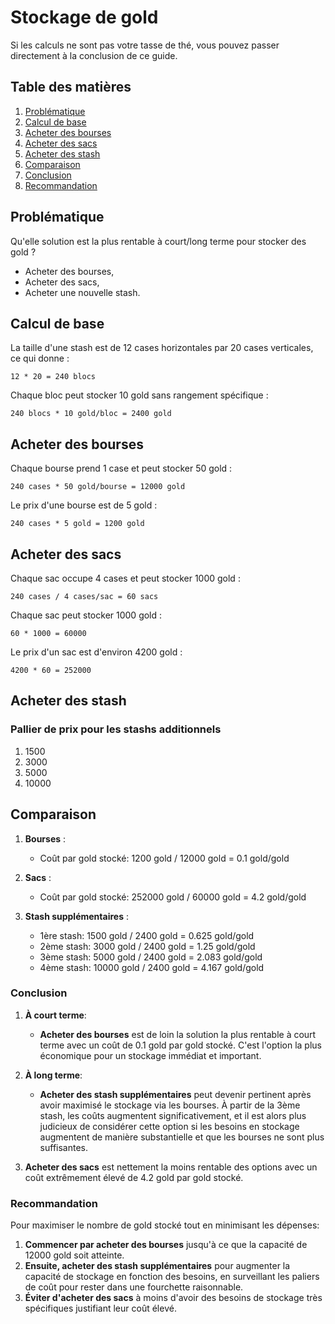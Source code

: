 # Stockage de gold

Si les calculs ne sont pas votre tasse de thé, vous pouvez passer directement à la conclusion de ce guide.

## Table des matières
1. [Problématique](#Problématique)
2. [Calcul de base](#calcul-de-base)
3. [Acheter des bourses](#acheter-des-bourses)
4. [Acheter des sacs](#acheter-des-sacs)
5. [Acheter des stash](#acheter-des-stash)
6. [Comparaison](#comparaison)
7. [Conclusion](#conclusion)
8. [Recommandation](#recommandation)

## Problématique 

Qu'elle solution est la plus rentable à court/long terme pour stocker des gold ? 

- Acheter des bourses, 
- Acheter des sacs,
- Acheter une nouvelle stash.

## Calcul de base

La taille d'une stash est de 12 cases horizontales par 20 cases verticales, ce qui donne :
```
12 * 20 = 240 blocs
```
Chaque bloc peut stocker 10 gold sans rangement spécifique :
```
240 blocs * 10 gold/bloc = 2400 gold
```

## Acheter des bourses

Chaque bourse prend 1 case et peut stocker 50 gold :
```
240 cases * 50 gold/bourse = 12000 gold
```
Le prix d'une bourse est de 5 gold :
```
240 cases * 5 gold = 1200 gold
```

## Acheter des sacs

Chaque sac occupe 4 cases et peut stocker 1000 gold :
```
240 cases / 4 cases/sac = 60 sacs
```

Chaque sac peut stocker 1000 gold :
```
60 * 1000 = 60000
```

Le prix d'un sac est d'environ 4200 gold :
```
4200 * 60 = 252000
```

## Acheter des stash

### Pallier de prix pour les stashs additionnels

1. 1500
2. 3000
3. 5000
4. 10000

## Comparaison

1. **Bourses** :
   - Coût par gold stocké: 1200 gold / 12000 gold = 0.1 gold/gold

2. **Sacs** :
   - Coût par gold stocké: 252000 gold / 60000 gold = 4.2 gold/gold

3. **Stash supplémentaires** :
   - 1ère stash: 1500 gold / 2400 gold = 0.625 gold/gold
   - 2ème stash: 3000 gold / 2400 gold = 1.25 gold/gold
   - 3ème stash: 5000 gold / 2400 gold = 2.083 gold/gold
   - 4ème stash: 10000 gold / 2400 gold = 4.167 gold/gold

### Conclusion

1. **À court terme**:
   - **Acheter des bourses** est de loin la solution la plus rentable à court terme avec un coût de 0.1 gold par gold stocké. C'est l'option la plus économique pour un stockage immédiat et important.

2. **À long terme**:
   - **Acheter des stash supplémentaires** peut devenir pertinent après avoir maximisé le stockage via les bourses. À partir de la 3ème stash, les coûts augmentent significativement, et il est alors plus judicieux de considérer cette option si les besoins en stockage augmentent de manière substantielle et que les bourses ne sont plus suffisantes.
   
3. **Acheter des sacs** est nettement la moins rentable des options avec un coût extrêmement élevé de 4.2 gold par gold stocké.

### Recommandation

Pour maximiser le nombre de gold stocké tout en minimisant les dépenses:

1. **Commencer par acheter des bourses** jusqu'à ce que la capacité de 12000 gold soit atteinte.
2. **Ensuite, acheter des stash supplémentaires** pour augmenter la capacité de stockage en fonction des besoins, en surveillant les paliers de coût pour rester dans une fourchette raisonnable.
3. **Éviter d'acheter des sacs** à moins d'avoir des besoins de stockage très spécifiques justifiant leur coût élevé.


